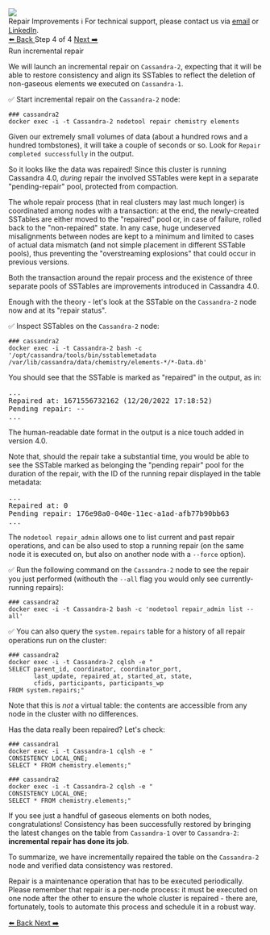<!-- TOP -->
<div class="top">
  <img src="https://datastax-academy.github.io/katapod-shared-assets/images/ds-academy-logo.svg" />
  <div class="scenario-title-section">
    <span class="scenario-title">Repair Improvements</span>
    <span class="scenario-subtitle">ℹ️ For technical support, please contact us via <a href="mailto:aleksandr.volochnev@datastax.com">email</a> or <a href="https://dtsx.io/aleks">LinkedIn</a>.</span> 
  </div>
</div>

<!-- NAVIGATION -->
<div id="navigation-top" class="navigation-top">
 <a href='command:katapod.loadPage?[{"step":"step3"}]'
   class="btn btn-dark navigation-top-left">⬅️ Back
 </a>
<span class="step-count"> Step 4 of 4</span>
 <a href='command:katapod.loadPage?[{"step":"finish"}]' 
    class="btn btn-dark navigation-top-right">Next ➡️
  </a>
</div>

<!-- CONTENT -->

<div class="step-title">Run incremental repair</div>

We will launch an incremental repair on `Cassandra-2`, expecting that
it will be able to restore consistency and align its SSTables to
reflect the deletion of non-gaseous elements we executed on `Cassandra-1`.

✅ Start incremental repair on the `Cassandra-2` node:
```
### cassandra2
docker exec -i -t Cassandra-2 nodetool repair chemistry elements
```

Given our extremely small volumes of data (about a hundred rows and a hundred tombstones), 
it will take a couple of seconds or so. 
Look for `Repair completed successfully` in the output.

So it looks like the data was repaired! Since this cluster is running
Cassandra 4.0, _during_ repair the involved SSTables were kept in a separate
"pending-repair" pool, protected from compaction.

The whole repair process (that in real clusters may last much longer) is
coordinated among nodes with a transaction: at the end, the newly-created
SSTables are either moved to the "repaired" pool or, in case of failure,
rolled back to the "non-repaired" state. In any case, huge undeserved
misalignments between nodes are kept to a minimum and limited to cases of actual
data mismatch (and not simple placement in different SSTable pools), thus
preventing the "overstreaming explosions" that could occur in previous versions.

Both the transaction around the repair process and the existence of three
separate pools of SSTables are improvements introduced in Cassandra 4.0.

Enough with the theory - let's look at the SSTable on the `Cassandra-2` node now and at its
"repair status".

✅ Inspect SSTables on the `Cassandra-2` node: 
```
### cassandra2
docker exec -i -t Cassandra-2 bash -c '/opt/cassandra/tools/bin/sstablemetadata /var/lib/cassandra/data/chemistry/elements-*/*-Data.db'
```

You should see that the SSTable is marked as "repaired" in the output, as in:
<pre class="non-executable-code">
...
Repaired at: 1671556732162 (12/20/2022 17:18:52)
Pending repair: --
...
</pre>

The human-readable date format in the output is a nice touch added in
version 4.0.

Note that, should the repair take a substantial time, you would be able to
see the SSTable marked as belonging the "pending repair" pool for the duration
of the repair, with the ID of the running repair displayed in the table metadata:
<pre class="non-executable-code">
...
Repaired at: 0
Pending repair: 176e98a0-040e-11ec-a1ad-afb77b90bb63
...
</pre>


The `nodetool repair_admin` allows one to list current and
past repair operations, and can be also used to stop a running repair
(on the same node it is executed on, but also on another node with a `--force`
option).

✅ Run the following command on the `Cassandra-2` node to see the repair you just
performed (withouth the `--all` flag you would only see currently-running repairs):
```
### cassandra2
docker exec -i -t Cassandra-2 bash -c 'nodetool repair_admin list --all'
```

✅ You can also query the `system.repairs` table for a history of all repair
operations run on the cluster: 
```
### cassandra2
docker exec -i -t Cassandra-2 cqlsh -e "
SELECT parent_id, coordinator, coordinator_port, 
       last_update, repaired_at, started_at, state, 
       cfids, participants, participants_wp
FROM system.repairs;"
```

Note that this is _not_ a virtual table:
the contents are accessible from any node in the cluster with no differences.

Has the data really been repaired? Let's check:
```
### cassandra1
docker exec -i -t Cassandra-1 cqlsh -e "
CONSISTENCY LOCAL_ONE;
SELECT * FROM chemistry.elements;"
```
```
### cassandra2
docker exec -i -t Cassandra-2 cqlsh -e "
CONSISTENCY LOCAL_ONE;
SELECT * FROM chemistry.elements;"
```

If you see just a handful of gaseous elements on both nodes, congratulations! Consistency
has been successfully restored by bringing the latest changes on the table
from `Cassandra-1` over to `Cassandra-2`: **incremental repair has done its job**.

To summarize, we have incrementally repaired the table on the `Cassandra-2` node and verified data
consistency was restored.

Repair is a maintenance operation that has to be executed periodically. Please
remember that repair is a per-node process: it must be executed on one node
after the other to ensure the whole cluster is repaired -
there are, fortunately, tools to automate this process and schedule it in
a robust way.

<!-- NAVIGATION -->
<div id="navigation-bottom" class="navigation-bottom">
 <a href='command:katapod.loadPage?[{"step":"step3"}]'
   class="btn btn-dark navigation-bottom-left">⬅️ Back
 </a>
 <a href='command:katapod.loadPage?[{"step":"finish"}]'
    class="btn btn-dark navigation-bottom-right">Next ➡️
  </a>
</div>

